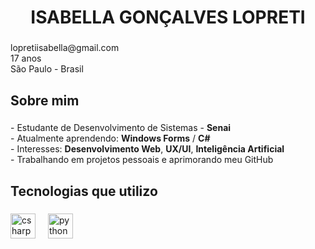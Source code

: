 <h1 align="center">ISABELLA GONÇALVES LOPRETI</h1>

###

<p align="left">lopretiisabella@gmail.com<br>17 anos<br>São Paulo - Brasil</p>

###

<h2 align="left">Sobre mim</h2>

###

<p align="left">
  -  Estudante de Desenvolvimento de Sistemas - <strong>Senai</strong><br>
  -  Atualmente aprendendo: <strong>Windows Forms</strong> / <strong>C#</strong><br>
  -  Interesses: <strong>Desenvolvimento Web</strong>, <strong>UX/UI</strong>, <strong>Inteligência Artificial</strong><br>
  -  Trabalhando em projetos pessoais e aprimorando meu GitHub
</p>

###

<h2 align="left">Tecnologias que utilizo</h2>

###

<div align="left">
  <img src="https://cdn.jsdelivr.net/gh/devicons/devicon/icons/csharp/csharp-original.svg" height="40" alt="csharp logo"  />
  <img width="12" />
  <img src="https://cdn.jsdelivr.net/gh/devicons/devicon/icons/python/python-original.svg" height="40" alt="python logo"  />
</div>
